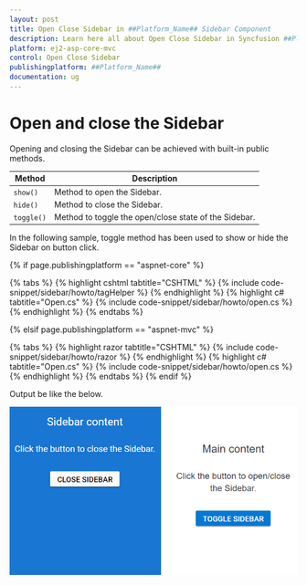 ```yaml
---
layout: post
title: Open Close Sidebar in ##Platform_Name## Sidebar Component
description: Learn here all about Open Close Sidebar in Syncfusion ##Platform_Name## Sidebar component and more.
platform: ej2-asp-core-mvc
control: Open Close Sidebar
publishingplatform: ##Platform_Name##
documentation: ug
---
```



# Open and close the Sidebar

Opening and closing the Sidebar can be achieved with built-in public methods.

| Method | Description  |
|------|------|
| `show()`  |  Method to open the Sidebar. |
| `hide()`  |  Method to close the Sidebar. |
| `toggle()`  |  Method to toggle the open/close state of the Sidebar. |

In the following sample, toggle method has been used to show or hide the Sidebar on button click.

{% if page.publishingplatform == "aspnet-core" %}

{% tabs %}
{% highlight cshtml tabtitle="CSHTML" %}
{% include code-snippet/sidebar/howto/tagHelper %}
{% endhighlight %}
{% highlight c# tabtitle="Open.cs" %}
{% include code-snippet/sidebar/howto/open.cs %}
{% endhighlight %}
{% endtabs %}

{% elsif page.publishingplatform == "aspnet-mvc" %}

{% tabs %}
{% highlight razor tabtitle="CSHTML" %}
{% include code-snippet/sidebar/howto/razor %}
{% endhighlight %}
{% highlight c# tabtitle="Open.cs" %}
{% include code-snippet/sidebar/howto/open.cs %}
{% endhighlight %}
{% endtabs %}
{% endif %}



Output be like the below.

![Sidebar Sample](../images/open_close.png)